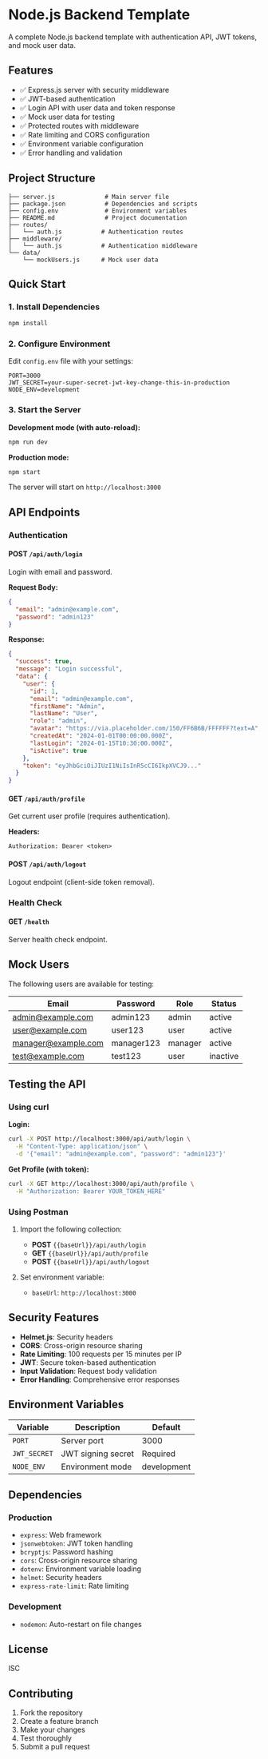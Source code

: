 # Node.js Backend Template

A complete Node.js backend template with authentication API, JWT tokens, and mock user data.

## Features

- ✅ Express.js server with security middleware
- ✅ JWT-based authentication
- ✅ Login API with user data and token response
- ✅ Mock user data for testing
- ✅ Protected routes with middleware
- ✅ Rate limiting and CORS configuration
- ✅ Environment variable configuration
- ✅ Error handling and validation

## Project Structure

```
├── server.js              # Main server file
├── package.json           # Dependencies and scripts
├── config.env             # Environment variables
├── README.md              # Project documentation
├── routes/
│   └── auth.js           # Authentication routes
├── middleware/
│   └── auth.js           # Authentication middleware
└── data/
    └── mockUsers.js      # Mock user data
```

## Quick Start

### 1. Install Dependencies

```bash
npm install
```

### 2. Configure Environment

Edit `config.env` file with your settings:

```env
PORT=3000
JWT_SECRET=your-super-secret-jwt-key-change-this-in-production
NODE_ENV=development
```

### 3. Start the Server

**Development mode (with auto-reload):**
```bash
npm run dev
```

**Production mode:**
```bash
npm start
```

The server will start on `http://localhost:3000`

## API Endpoints

### Authentication

#### POST `/api/auth/login`
Login with email and password.

**Request Body:**
```json
{
  "email": "admin@example.com",
  "password": "admin123"
}
```

**Response:**
```json
{
  "success": true,
  "message": "Login successful",
  "data": {
    "user": {
      "id": 1,
      "email": "admin@example.com",
      "firstName": "Admin",
      "lastName": "User",
      "role": "admin",
      "avatar": "https://via.placeholder.com/150/FF6B6B/FFFFFF?text=A",
      "createdAt": "2024-01-01T00:00:00.000Z",
      "lastLogin": "2024-01-15T10:30:00.000Z",
      "isActive": true
    },
    "token": "eyJhbGciOiJIUzI1NiIsInR5cCI6IkpXVCJ9..."
  }
}
```

#### GET `/api/auth/profile`
Get current user profile (requires authentication).

**Headers:**
```
Authorization: Bearer <token>
```

#### POST `/api/auth/logout`
Logout endpoint (client-side token removal).

### Health Check

#### GET `/health`
Server health check endpoint.

## Mock Users

The following users are available for testing:

| Email | Password | Role | Status |
|-------|----------|------|--------|
| admin@example.com | admin123 | admin | active |
| user@example.com | user123 | user | active |
| manager@example.com | manager123 | manager | active |
| test@example.com | test123 | user | inactive |

## Testing the API

### Using curl

**Login:**
```bash
curl -X POST http://localhost:3000/api/auth/login \
  -H "Content-Type: application/json" \
  -d '{"email": "admin@example.com", "password": "admin123"}'
```

**Get Profile (with token):**
```bash
curl -X GET http://localhost:3000/api/auth/profile \
  -H "Authorization: Bearer YOUR_TOKEN_HERE"
```

### Using Postman

1. Import the following collection:
   - **POST** `{{baseUrl}}/api/auth/login`
   - **GET** `{{baseUrl}}/api/auth/profile`
   - **POST** `{{baseUrl}}/api/auth/logout`

2. Set environment variable:
   - `baseUrl`: `http://localhost:3000`

## Security Features

- **Helmet.js**: Security headers
- **CORS**: Cross-origin resource sharing
- **Rate Limiting**: 100 requests per 15 minutes per IP
- **JWT**: Secure token-based authentication
- **Input Validation**: Request body validation
- **Error Handling**: Comprehensive error responses

## Environment Variables

| Variable | Description | Default |
|----------|-------------|---------|
| `PORT` | Server port | 3000 |
| `JWT_SECRET` | JWT signing secret | Required |
| `NODE_ENV` | Environment mode | development |

## Dependencies

### Production
- `express`: Web framework
- `jsonwebtoken`: JWT token handling
- `bcryptjs`: Password hashing
- `cors`: Cross-origin resource sharing
- `dotenv`: Environment variable loading
- `helmet`: Security headers
- `express-rate-limit`: Rate limiting

### Development
- `nodemon`: Auto-restart on file changes

## License

ISC

## Contributing

1. Fork the repository
2. Create a feature branch
3. Make your changes
4. Test thoroughly
5. Submit a pull request
